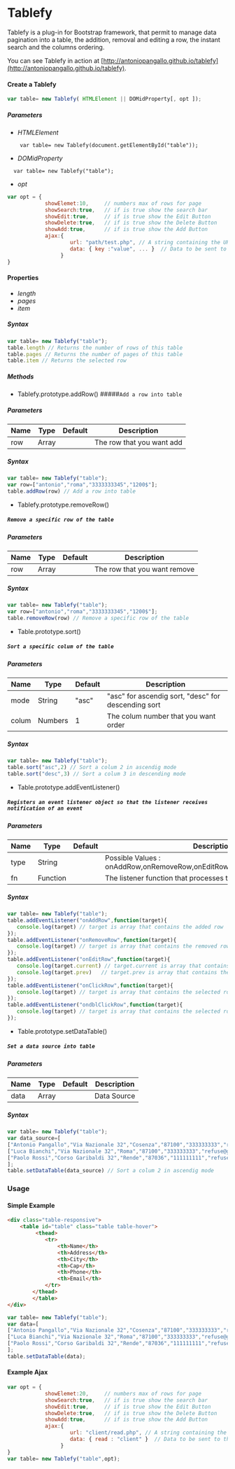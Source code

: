 # Tablefy
Tablefy is a plug-in for Bootstrap framework, that permit to manage data pagination into a table, the addition, removal and editing a row, the instant search and the columns ordering.

You can see Tablefy in action at [http://antoniopangallo.github.io/tablefy](http://antoniopangallo.github.io/tablefy).

#### Create a Tablefy
```javascript
var table= new Tablefy( HTMLElement || DOMidProperty[, opt ]);
```
##### Parameters
* *HTMLElement*
 ```
     var table= new Tablefy(document.getElementById("table"));
```
* *DOMidProperty*
 ``` 
   var table= new Tablefy("table");
```
* *opt*
```javascript
var opt = {
            showElemet:10,     // numbers max of rows for page
            showSearch:true,   // if is true show the search bar
            showEdit:true,     // if is true show the Edit Button
            showDelete:true,   // if is true show the Delete Button
            showAdd:true,      // if is true show the Add Button
            ajax:{
                    url: "path/test.php", // A string containing the URL to which the request is sent.
                    data: { key :"value", ... }  // Data to be sent to the server.
                 } 
}
```

#### Properties
* *length* 
* *pages*   
* *item*    

##### Syntax
```javascript
var table= new Tablefy("table");
table.length // Returns the number of rows of this table
table.pages // Returns the number of pages of this table
table.item // Returns the selected row
```
##### Methods
* Tablefy.prototype.addRow()
#####```Add a row into table```
##### Parameters

 | Name    | Type         | Default | Description                |
 | --------|--------------|---------|----------------------------|
 | row     | Array<String>|         | The row that you want add  |
 
##### Syntax
```javascript
var table= new Tablefy("table");
var row=["antonio","roma","3333333345","1200$"];
table.addRow(row) // Add a row into table
```

* Tablefy.prototype.removeRow()
##### ```Remove a specific row of the table```
##### Parameters

 | Name    | Type         | Default | Description                  |
 | --------|--------------|---------|------------------------------|
 | row     | Array        |         | The row that you want remove |

##### Syntax
```javascript
var table= new Tablefy("table");
var row=["antonio","roma","3333333345","1200$"];
table.removeRow(row) // Remove a specific row of the table
```
 
* Table.prototype.sort()
##### ```Sort a specific colum of the table```
##### Parameters

 | Name    | Type         | Default | Description                                         |
 | --------|--------------|---------|-----------------------------------------------------|
 | mode    | String       |  "asc"  | "asc" for ascendig sort, "desc" for descending sort |
 | colum   | Numbers      |    1    | The colum number that you want order                |
 
##### Syntax
```javascript
var table= new Tablefy("table");
table.sort("asc",2) // Sort a colum 2 in ascendig mode
table.sort("desc",3) // Sort a colum 3 in descending mode
```

* Table.prototype.addEventListener()
##### ```Registers an event listener object so that the listener receives notification of an event```
##### Parameters

 | Name    | Type         | Default | Description                                                              |
 | --------|--------------|---------|--------------------------------------------------------------------------|
 | type    | String       |         | Possible Values : onAddRow,onRemoveRow,onEditRow,onClickRow,ondblClickRow|
 | fn      | Function     |         | The listener function that processes the event                           |
 
##### Syntax
```javascript
var table= new Tablefy("table");
table.addEventListener("onAddRow",function(target){
   console.log(target) // target is array that contains the added row
});  
table.addEventListener("onRemoveRow",function(target){
   console.log(target) // target is array that contains the removed row
}); 
table.addEventListener("onEditRow",function(target){
   console.log(target.current) // target.current is array that contains the row before the change
   console.log(target.prev)   // target.prev is array that contains the row after the change
});
table.addEventListener("onClickRow",function(target){
   console.log(target) // target is array that contains the selected row
});
table.addEventListener("ondblClickRow",function(target){
   console.log(target) // target is array that contains the selected row
});
```

* Table.prototype.setDataTable()
##### ```Set a data source into table```
##### Parameters

 | Name    | Type      | Default | Description     |
 | --------|-----------|---------|-----------------|
 | data    | Array     |         | Data Source     |
  
##### Syntax
```javascript
var table= new Tablefy("table");
var data_source=[
["Antonio Pangallo","Via Nazionale 32","Cosenza","87100","333333333","refuse@github.com"],
["Luca Bianchi","Via Nazionale 32","Roma","87100","333333333","refuse@github.com"],
["Paolo Rossi","Corso Garibaldi 32","Rende","87036","111111111","refuse@github.com"]
];
table.setDataTable(data_source) // Sort a colum 2 in ascendig mode
```

### Usage
#### Simple Example
```html
<div class="table-responsive">
	<table id="table" class="table table-hover">
		 <thead>
			<tr>
				<th>Name</th>
				<th>Address</th>
				<th>City</th>
				<th>Cap</th>
				<th>Phone</th>
				<th>Email</th>
			</tr>
		</thead>
        </table>
</div>
```
```javascript
var table= new Tablefy("table");
var data=[
["Antonio Pangallo","Via Nazionale 32","Cosenza","87100","333333333","refuse@github.com"],
["Luca Bianchi","Via Nazionale 32","Roma","87100","333333333","refuse@github.com"],
["Paolo Rossi","Corso Garibaldi 32","Rende","87036","111111111","refuse@github.com"]
];
table.setDataTable(data);
```
#### Example Ajax 
```javascript
var opt = {
            showElemet:20,     // numbers max of rows for page
            showSearch:true,   // if is true show the search bar
            showEdit:true,     // if is true show the Edit Button
            showDelete:true,   // if is true show the Delete Button
            showAdd:true,      // if is true show the Add Button
            ajax:{
                    url: "client/read.php", // A string containing the URL to which the request is sent.
                    data: { read : "client" }  // Data to be sent to the server.
                 } 
}
var table= new Tablefy("table",opt);
```
